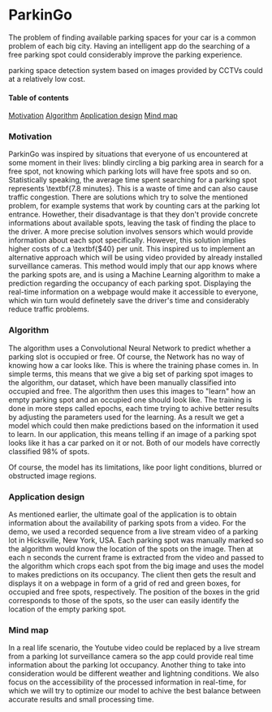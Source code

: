 # ParkinGo

The problem of finding available parking spaces for your car is a common problem of each big city. Having an intelligent app do the searching of a free parking spot could considerably improve the parking experience.

 parking space detection system based on images provided by CCTVs could  at a relatively low cost.

#### Table of contents
[Motivation](#motivation)
[Algorithm](#algorithm)
[Application design](#application-design)
[Mind map](#mind-map)

### Motivation

ParkinGo was inspired by situations that everyone of us encountered at some moment in their lives: blindly circling a big parking area in search for a free spot, not knowing which parking lots will have free spots and so on. Statistically speaking, the average time spent searching for a parking spot represents \textbf{7.8 minutes}. This is a waste of time and can also cause traffic congestion. 
There are solutions which try to solve the mentioned problem, for example systems that work by counting cars at the parking lot entrance. Howether, their disadvantage is that they don't provide concrete informations about available spots, leaving the task of finding the place to the driver. A more precise solution involves sensors which would provide information about each spot specifically. However, this solution implies higher costs of c.a \textbf{\$40} per unit. 
This inspired us to implement an alternative approach which will be using video provided by already installed surveillance cameras.
This method would imply that our app knows where the parking spots are, and is using a Machine Learning algorithm to make a prediction regarding the occupancy of each parking spot. Displaying the real-time information on a webpage would make it accessible to everyone, which win turn would definetely save the driver's time and considerably reduce traffic problems.

### Algorithm

The algorithm uses a Convolutional Neural Network to predict whether a parking slot is occupied or free. Of course, the Network has no way of knowing how a car looks like. This is where the training phase comes in. In simple terms, this means that we give a big set of parking spot images to the algorithm, our dataset, which have been manually classified into occupied and free. The algorithm then uses this images to "learn" how an empty parking spot and an occupied one should look like. The training is done in more steps called epochs, each time trying to achive better results by adjusting the parameters used for the learning. As a result we get a model which could then make predictions based on the information it used to learn. In our application, this means telling if an image of a parking spot looks like it has a car parked on it or not. Both of our models have correctly classified 98% of spots.

Of course, the model has its limitations, like poor light conditions, blurred or obstructed image regions. 

### Application design

As mentioned earlier, the ultimate goal of the application is to obtain information about the availability of parking spots from a video. 
For the demo, we used a recorded sequence from a live stream video of a parking lot in Hicksville, New York, USA. Each parking spot was manually marked so the algorithm would know the location of the spots on the image. Then at each n seconds the current frame is extracted from the video and passed to the algorithm which crops each spot from the big image and uses the model to makes predictions on its occupancy. The client then gets the result and displays it on a webpage in form of a grid of red and green boxes, for occupied and free spots, respectively. The position of the boxes in the grid corresponds to those of the spots, so the user can easily identify the location of the empty parking spot.

### Mind map

In a real life scenario, the Youtube video could be replaced by a live stream from a parking lot surveillance camera so the app could provide real time information about the parking lot occupancy. Another thing to take into consideration would be different weather and lightning conditions. We also focus on the accessibility 
of the processed information in real-time, for which we will try to optimize our model to achive the best balance between accurate results and small processing time.
